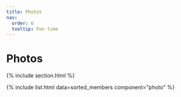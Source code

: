 ```yaml
---
title: Photos
nav:
  order: 6
  tooltip: Fun time  
---
```


# <i class="fas fa-users"></i>Photos


{% include section.html %}

{% include list.html data=sorted_members component="photo" %}



